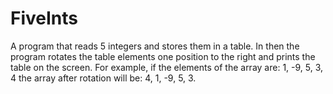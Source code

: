 # FiveInts
A program that reads 5 integers and stores them in a table. In
then the program rotates the table elements one position to the right and prints the table
on the screen. For example, if the elements of the array are: 1, -9, 5, 3, 4 the array after rotation
will be: 4, 1, -9, 5, 3.
